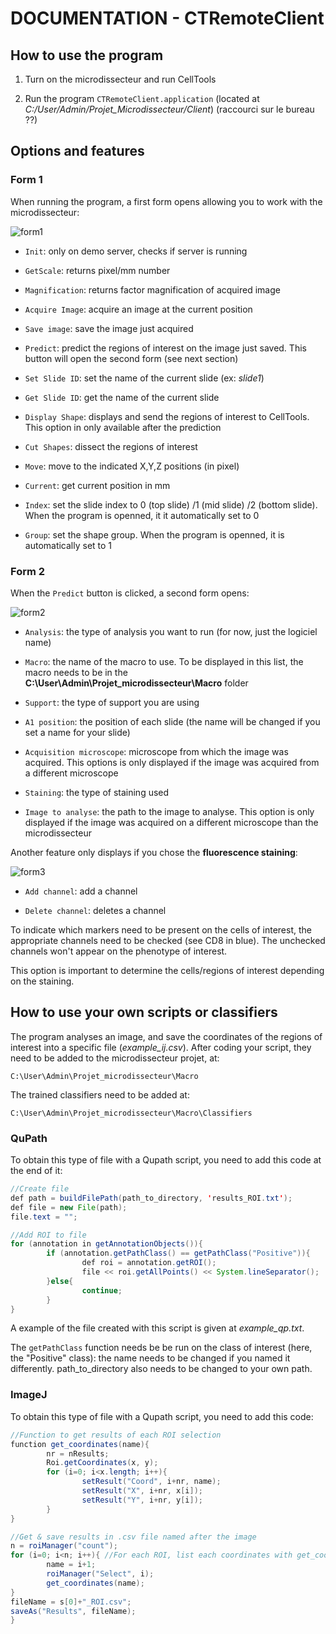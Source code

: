 # DOCUMENTATION - CTRemoteClient

## How to use the program

1. Turn on the microdissecteur and run CellTools

2. Run the program ``CTRemoteClient.application`` (located at *C:/User/Admin/Projet_Microdissecteur/Client*) (raccourci sur le bureau ??)

## Options and features

### Form 1

When running the program, a first form opens allowing you to work with the microdissecteur:

![form1](form1.png)

- `Init`: only on demo server, checks if server is running

- `GetScale`: returns pixel/mm number

- `Magnification`: returns factor magnification of acquired image

- `Acquire Image`: acquire an image at the current position

- `Save image`: save the image just acquired
  
- `Predict`: predict the regions of interest on the image just saved. This button will open the second form (see next section)

- `Set Slide ID`: set the name of the current slide (ex: *slide1*)

- `Get Slide ID`: get the name of the current slide

- `Display Shape`: displays and send the regions of interest to CellTools. This option in only available after the prediction

- `Cut Shapes`: dissect the regions of interest

- `Move`: move to the indicated X,Y,Z positions (in pixel)

- `Current`: get current position in mm

- `Index`: set the slide index to 0 (top slide) /1 (mid slide) /2 (bottom slide). When the program is openned, it it automatically set to 0

- `Group`: set the shape group. When the program is openned, it is automatically set to 1

### Form 2

When the `Predict` button is clicked, a second form opens:

![form2](form2.png)

- `Analysis`: the type of analysis you want to run (for now, just the logiciel name)

- `Macro`: the name of the macro to use. To be displayed in this list, the macro needs to be in the **C:\User\Admin\Projet_microdissecteur\Macro** folder

- `Support`: the type of support you are using
  
- `A1 position`: the position of each slide (the name will be changed if you set a name for your slide)

- `Acquisition microscope`: microscope from which the image was acquired. This options is only displayed if the image was acquired from a different microscope

- `Staining`: the type of staining used

- `Image to analyse`: the path to the image to analyse. This option is only displayed if the image was acquired on a different microscope than the microdissecteur

Another feature only displays if you chose the **fluorescence staining**:

![form3](form3.png)

- `Add channel`: add a channel

- `Delete channel`: deletes a channel

To indicate which markers need to be present on the cells of interest, the appropriate channels need to be checked (see CD8 in blue). The unchecked channels won't appear on the phenotype of interest.

This option is important to determine the cells/regions of interest depending on the staining.

## How to use your own scripts or classifiers

The program analyses an image, and save the coordinates of the regions of interest into a specific file (*example_ij.csv*). After coding your script, they need to be added to the microdissecteur projet, at:

```shell
C:\User\Admin\Projet_microdissecteur\Macro
```

The trained classifiers need to be added at:

```shell
C:\User\Admin\Projet_microdissecteur\Macro\Classifiers
```

### QuPath

To obtain this type of file with a Qupath script, you need to add this code at the end of it:

```java
//Create file
def path = buildFilePath(path_to_directory, 'results_ROI.txt');
def file = new File(path);
file.text = "";

//Add ROI to file
for (annotation in getAnnotationObjects()){
        if (annotation.getPathClass() == getPathClass("Positive")){
                def roi = annotation.getROI();
                file << roi.getAllPoints() << System.lineSeparator();
        }else{
                continue;
        }
}
```

A example of the file created with this script is given at *example_qp.txt*.

The ``getPathClass`` function needs be be run on the class of interest (here, the "Positive" class): the name needs to be changed if you named it differently. path_to_directory also needs to be changed to your own path.

### ImageJ

To obtain this type of file with a Qupath script, you need to add this code:

```java
//Function to get results of each ROI selection
function get_coordinates(name){
        nr = nResults;
        Roi.getCoordinates(x, y);
        for (i=0; i<x.length; i++){
                setResult("Coord", i+nr, name);
                setResult("X", i+nr, x[i]);
                setResult("Y", i+nr, y[i]);
        }
}

//Get & save results in .csv file named after the image
n = roiManager("count");
for (i=0; i<n; i++){ //For each ROI, list each coordinates with get_coordinates
        name = i+1;
        roiManager("Select", i);
        get_coordinates(name);
}
fileName = s[0]+"_ROI.csv";
saveAs("Results", fileName);
}
```
